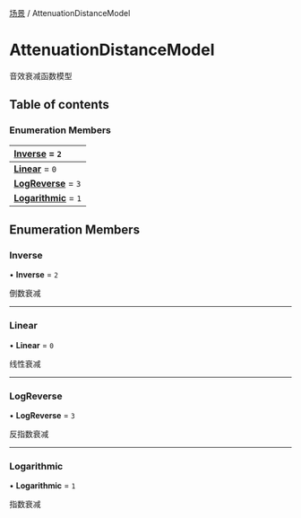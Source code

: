 [场景](../groups/场景.场景.md) / AttenuationDistanceModel

# AttenuationDistanceModel <Badge type="tip" text="Enumeration" /> <Score text="AttenuationDistanceModel" />

音效衰减函数模型

## Table of contents

### Enumeration Members <Score text="Enumeration" /> 
| **[Inverse](mw.AttenuationDistanceModel.md#inverse)** = ``2``  |
| :----- |
| **[Linear](mw.AttenuationDistanceModel.md#linear)** = ``0`` |
| **[LogReverse](mw.AttenuationDistanceModel.md#logreverse)** = ``3`` |
| **[Logarithmic](mw.AttenuationDistanceModel.md#logarithmic)** = ``1`` |

## Enumeration Members

### Inverse <Score text="Inverse" /> 

• **Inverse** = ``2``

倒数衰减

___

### Linear <Score text="Linear" /> 

• **Linear** = ``0``

线性衰减

___

### LogReverse <Score text="LogReverse" /> 

• **LogReverse** = ``3``

反指数衰减

___

### Logarithmic <Score text="Logarithmic" /> 

• **Logarithmic** = ``1``

指数衰减

